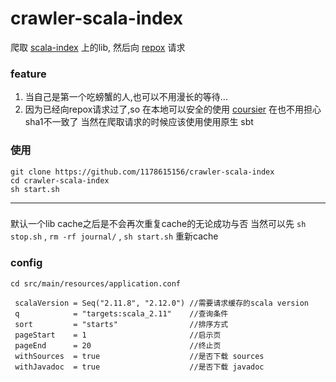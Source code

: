 # crawler-scala-index

爬取 [scala-index](https://index.scala-lang.org) 上的lib,
然后向 [repox](https://github.com/Centaur/repox) 请求

### feature 
 1. 当自己是第一个吃螃蟹的人,也可以不用漫长的等待...
 2. 因为已经向repox请求过了,so 在本地可以安全的使用 [coursier](https://github.com/alexarchambault/coursier)
在也不用担心sha1不一致了
当然在爬取请求的时候应该使用使用原生 sbt
 

### 使用
```
git clone https://github.com/1178615156/crawler-scala-index
cd crawler-scala-index
sh start.sh 
```

---

###

默认一个lib cache之后是不会再次重复cache的无论成功与否
当然可以先 `sh stop.sh` , `rm -rf journal/` , `sh start.sh` 重新cache

### config 

`cd src/main/resources/application.conf` 

```
 scalaVersion = Seq("2.11.8", "2.12.0") //需要请求缓存的scala version
 q            = "targets:scala_2.11"    //查询条件
 sort         = "starts"                //排序方式
 pageStart    = 1                       //启示页
 pageEnd      = 20                      //终止页
 withSources  = true                    //是否下载 sources
 withJavadoc  = true                    //是否下载 javadoc
```


